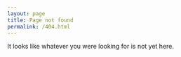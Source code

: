```yaml
---
layout: page
title: Page not found
permalink: /404.html
---
```


It looks like whatever you were looking for is not yet here.
